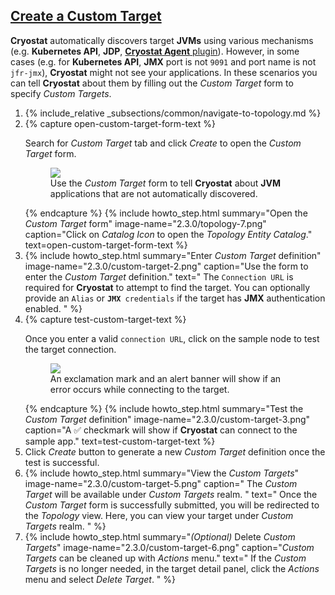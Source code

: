 ## [Create a Custom Target](#create-a-custom-target)

**Cryostat** automatically discovers target **JVMs** using various mechanisms (e.g.
**Kubernetes API**, **JDP**, [**Cryostat Agent** plugin](#using-the-cryostat-agent)).
However, in some cases (e.g. for **Kubernetes API**, **JMX** port is not `9091` and
port name is not `jfr-jmx`), **Cryostat** might not see your applications. In these
scenarios you can tell **Cryostat** about them by filling out the *Custom Target*
form to specify *Custom Targets*.

<ol>
  <li>
    {% include_relative _subsections/common/navigate-to-topology.md %}
  </li>
  <li>
    {% capture open-custom-target-form-text %}
    <p>
      Search for <i>Custom Target</i> tab and click <i>Create</i> to open the
      <i>Custom Target</i> form.
      <figure>
        <a href="{{ site.url }}/images/2.3.0/custom-target-1.png" target="_blank">
          <img src="{{ site.url }}/images/2.3.0/custom-target-1.png">
        </a>
        <figcaption>
          Use the <i>Custom Target</i> form to tell <b>Cryostat</b> about <b>JVM</b>
          applications that are not automatically discovered.
        </figcaption>
      </figure>
    </p>
    {% endcapture %}
    {% include howto_step.html
      summary="Open the <i>Custom Target</i> form"
      image-name="2.3.0/topology-7.png"
      caption="Click on <i>Catalog Icon</i> to open the <i>Topology Entity Catalog</i>."
      text=open-custom-target-form-text
    %}
  </li>
  <li>
    {% include howto_step.html
      summary="Enter <i>Custom Target</i> definition"
      image-name="2.3.0/custom-target-2.png"
      caption="Use the form to enter the <i>Custom Target</i> definition."
      text="
      The <code>Connection URL</code> is required for <b>Cryostat</b> to attempt to
      find the target. You can optionally provide an  <code>Alias</code> or
      <code><b>JMX</b> credentials</code> if the target has <b>JMX</b> authentication enabled.
      "
    %}
  </li>
  <li>
    {% capture test-custom-target-text %}
      <p>
        Once you enter a valid <code>connection URL</code>, click on the sample node to test
        the target connection.
        <figure>
          <a href="{{ site.url }}/images/2.3.0/custom-target-4.png" target="_blank">
            <img src="{{ site.url }}/images/2.3.0/custom-target-4.png">
          </a>
          <figcaption>
            An exclamation mark and an alert banner will show if an error
            occurs while connecting to the target.
          </figcaption>
        </figure>
      </p>
    {% endcapture %}
    {% include howto_step.html
      summary="Test the <i>Custom Target</i> definition"
      image-name="2.3.0/custom-target-3.png"
      caption="A &#9989; checkmark will show if <b>Cryostat</b> can connect to the sample app."
      text=test-custom-target-text
    %}
  </li>
  <li>
    <summary>Click <i>Create</i> button to generate a new <i>Custom Target</i>
    definition once the test is successful.</summary>
  </li>
  <li>
    {% include howto_step.html
      summary="View the <i>Custom Targets</i>"
      image-name="2.3.0/custom-target-5.png"
      caption="
          The <i>Custom Target</i> will be available under <i>Custom
          Targets</i> realm.
      "
      text="
          Once the <i>Custom Target</i> form is successfully submitted, you
          will be redirected to the <i>Topology</i> view. Here, you can view your
          target under <i>Custom Targets</i> realm.
      "
    %}
  </li>
  <li>
    {% include howto_step.html
      summary="<i>(Optional)</i> Delete <i>Custom Targets</i>"
      image-name="2.3.0/custom-target-6.png"
      caption="<i>Custom Targets</i> can be cleaned up with <i>Actions</i> menu."
      text="
      If the <i>Custom Targets</i> is no longer needed, in the target detail
      panel, click the <i>Actions</i> menu and select <i>Delete Target</i>.
      "
    %}
  </li>
</ol>
